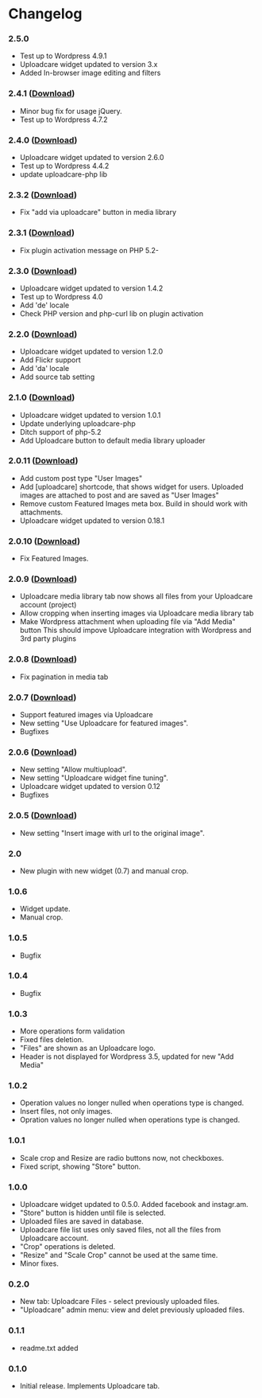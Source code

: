 # Changelog


### 2.5.0
- Test up to Wordpress 4.9.1
- Uploadcare widget updated to version 3.x
- Added In-browser image editing and filters


### 2.4.1 ([Download](http://downloads.wordpress.org/plugin/uploadcare.2.4.1.zip))
- Minor bug fix for usage jQuery.
- Test up to Wordpress 4.7.2


### 2.4.0 ([Download](http://downloads.wordpress.org/plugin/uploadcare.2.4.0.zip))
- Uploadcare widget updated to version 2.6.0
- Test up to Wordpress 4.4.2
- update uploadcare-php lib


### 2.3.2 ([Download](http://downloads.wordpress.org/plugin/uploadcare.2.3.2.zip))
- Fix "add via uploadcare" button in media library


### 2.3.1 ([Download](http://downloads.wordpress.org/plugin/uploadcare.2.3.1.zip))
- Fix plugin activation message on PHP 5.2-


### 2.3.0 ([Download](http://downloads.wordpress.org/plugin/uploadcare.2.3.0.zip))
- Uploadcare widget updated to version 1.4.2
- Test up to Wordpress 4.0
- Add 'de' locale
- Check PHP version and php-curl lib on plugin activation


### 2.2.0 ([Download](http://downloads.wordpress.org/plugin/uploadcare.2.2.0.zip))
- Uploadcare widget updated to version 1.2.0
- Add Flickr support
- Add 'da' locale
- Add source tab setting


### 2.1.0 ([Download](http://downloads.wordpress.org/plugin/uploadcare.2.1.0.zip))
- Uploadcare widget updated to version 1.0.1
- Update underlying uploadcare-php
- Ditch support of php-5.2
- Add Uploadcare button to default media library uploader


### 2.0.11 ([Download](http://downloads.wordpress.org/plugin/uploadcare.2.0.11.zip))
- Add custom post type "User Images"
- Add [uploadcare] shortcode, that shows widget for users. Uploaded images are attached to post
  and are saved as "User Images"
- Remove custom Featured Images meta box. Build in should work with attachments.
- Uploadcare widget updated to version 0.18.1


### 2.0.10 ([Download](http://downloads.wordpress.org/plugin/uploadcare.2.0.10.zip))
- Fix Featured Images.


### 2.0.9 ([Download](http://downloads.wordpress.org/plugin/uploadcare.2.0.9.zip))
- Uploadcare media library tab now shows all files from your Uploadcare account (project)
- Allow cropping when inserting images via Uploadcare media library tab
- Make Wordpress attachment when uploading file via "Add Media" button
  This should impove Uploadcare integration with Wordpress and 3rd party plugins


### 2.0.8 ([Download](http://downloads.wordpress.org/plugin/uploadcare.2.0.8.zip))
- Fix pagination in media tab


### 2.0.7 ([Download](http://downloads.wordpress.org/plugin/uploadcare.2.0.7.zip))
- Support featured images via Uploadcare
- New setting "Use Uploadcare for featured images".
- Bugfixes


### 2.0.6 ([Download](http://downloads.wordpress.org/plugin/uploadcare.2.0.6.zip))
- New setting "Allow multiupload".
- New setting "Uploadcare widget fine tuning".
- Uploadcare widget updated to version 0.12
- Bugfixes


### 2.0.5 ([Download](http://downloads.wordpress.org/plugin/uploadcare.2.0.5.zip))
- New setting "Insert image with url to the original image".


### 2.0
- New plugin with new widget (0.7) and manual crop.


### 1.0.6
- Widget update.
- Manual crop.


### 1.0.5
- Bugfix


### 1.0.4
- Bugfix


### 1.0.3
- More operations form validation
- Fixed files deletion.
- "Files" are shown as an Uploadcare logo.
- Header is not displayed for Wordpress 3.5, updated for new "Add Media"


### 1.0.2
- Operation values no longer nulled when operations type is changed.
- Insert files, not only images.
- Opration values no longer nulled when operations type is changed.


### 1.0.1
- Scale crop and Resize are radio buttons now, not checkboxes.
- Fixed script, showing "Store" button.


### 1.0.0
- Uploadcare widget updated to 0.5.0. Added facebook and instagr.am.
- "Store" button is hidden until file is selected.
- Uploaded files are saved in database.
- Uploadcare file list uses only saved files, not all the files from Uploadcare account.
- "Crop" operations is deleted.
- "Resize" and "Scale Crop" cannot be used at the same time.
- Minor fixes.


### 0.2.0
- New tab: Uploadcare Files - select previously uploaded files.
- "Uploadcare" admin menu: view and delet previously uploaded files.


### 0.1.1
- readme.txt added


### 0.1.0
- Initial release. Implements Uploadcare tab.
